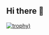 ## Hi there 👋
[![trophy](https://github-profile-trophy.vercel.app/?username=pachecou&theme=onedark))](https://github.com/ryo-ma/github-profile-trophy)
<!--
**pachecou/pachecou** is a ✨ _special_ ✨ repository because its `README.md` (this file) appears on your GitHub profile.

Here are some ideas to get you started:

- 🔭 I’m currently working on ...
- 🌱 I’m currently learning ...
- 👯 I’m looking to collaborate on ...
- 🤔 I’m looking for help with ...
- 💬 Ask me about ...
- 📫 How to reach me: ...
- 😄 Pronouns: ...
- ⚡ Fun fact: ...
-->
